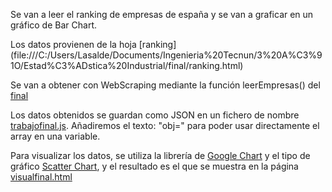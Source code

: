 Se van a leer el ranking de empresas de españa y se van a graficar en un gráfico de Bar Chart.

Los datos provienen de la hoja [ranking]
(file:///C:/Users/Lasalde/Documents/Ingenieria%20Tecnun/3%20A%C3%91O/Estad%C3%ADstica%20Industrial/final/ranking.html)

Se van a obtener con WebScraping mediante la función leerEmpresas() del [final](../geocoordenadas/final.js)

Los datos obtenidos se guardan como JSON en un fichero de nombre [trabajofinal.js](../geocoordenadas/trabajofinal.js). Añadiremos el texto: "obj=" para poder usar directamente el array en una variable.

Para visualizar los datos, se utiliza la librería de [Google Chart](https://developers.google.com/chart/) y el tipo de gráfico [Scatter Chart](https://developers.google.com/chart/interactive/docs/gallery/scatterchart), y el resultado es el que se muestra en la página [visualfinal.html](../geocoordenadas/visualfinal.html)
